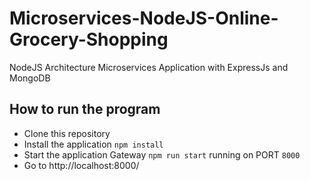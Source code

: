 # Microservices-NodeJS-Online-Grocery-Shopping
NodeJS Architecture Microservices Application with ExpressJs and MongoDB


## How to run the program

- Clone this repository
- Install the application `npm install`
- Start the application Gateway `npm run start` running on PORT `8000`
- Go to http://localhost:8000/
